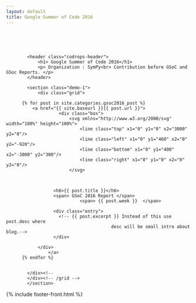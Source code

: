 ```yaml
---
layout: default
title: Google Summer of Code 2016
---
```


<div class="container" style= "padding-top:50px;">
			<!-- Top Navigation -->

			<header class="codrops-header">
				<h1> Google Summer of Code 2016</h1>
				<p> Organization : SymPy<br> Contribution before GSoC and GSoc Reports. </p>
			</header>

			<section class="demo-1">
				<div class="grid">

          {% for post in site.categories.gsoc2016_post %}
              <a href="{{ site.baseurl }}{{ post.url }}">
      					<div class="box">
      						<svg xmlns="http://www.w3.org/2000/svg" width="100%" height="100%">
      							<line class="top" x1="0" y1="0" x2="3000" y2="0"/>
      							<line class="left" x1="0" y1="460" x2="0" y2="-920"/>
      							<line class="bottom" x1="0" y1="400" x2="-3000" y2="300"/>
      							<line class="right" x1="0" y1="0" x2="0" y2="0"/>
      						</svg>



                      <h6>{{ post.title }}</h6>
                      <span> GSoC 2016 Report </span>
          						<span> {{ post.week }}  </span>

                      <div class="entry">
                        <!-- {{ post.excerpt }} Instead of this use post.desc where
											desc will be small intro about blog.-->
                      </div>

                </div>
      				</a>
          {% endfor %}


			</div><!--
			</div><!-- /grid -->
			</section>
  </div>

{% include footer-front.html %}
<!--
<div class="posts">
  {% for post in site.posts %}
    <article class="post">

      <h1><a href="{{ site.baseurl }}{{ post.url }}">{{ post.title }}</a></h1>

      <div class="entry">
        {{ post.excerpt }}
      </div>

      <a href="{{ site.baseurl }}{{ post.url }}" class="read-more">Read More</a>
    </article>
  {% endfor %}
 </div> -->
